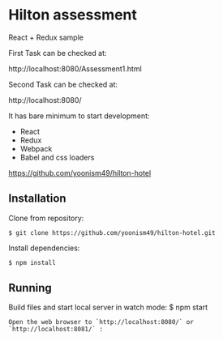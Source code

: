 # Hilton assessment
React + Redux sample

First Task can be checked at:

http://localhost:8080/Assessment1.html

Second Task can be checked at:

http://localhost:8080/


It has bare minimum to start development:
* React
* Redux
* Webpack
* Babel and css loaders

https://github.com/yoonism49/hilton-hotel


## Installation
Clone from repository:
```
$ git clone https://github.com/yoonism49/hilton-hotel.git
```
Install dependencies:
```js
$ npm install
```

## Running
Build files and start local server in watch mode:
$ npm start
```
Open the web browser to `http://localhost:8080/` or `http://localhost:8081/` : 

